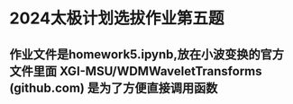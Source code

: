 # 2024太极计划选拔作业第五题
## 作业文件是homework5.ipynb,放在小波变换的官方文件里面 XGI-MSU/WDMWaveletTransforms (github.com) 是为了方便直接调用函数
